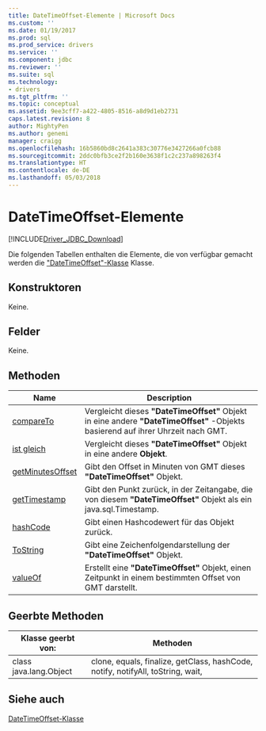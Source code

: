 ```yaml
---
title: DateTimeOffset-Elemente | Microsoft Docs
ms.custom: ''
ms.date: 01/19/2017
ms.prod: sql
ms.prod_service: drivers
ms.service: ''
ms.component: jdbc
ms.reviewer: ''
ms.suite: sql
ms.technology:
- drivers
ms.tgt_pltfrm: ''
ms.topic: conceptual
ms.assetid: 9ee3cff7-a422-4805-8516-a8d9d1eb2731
caps.latest.revision: 8
author: MightyPen
ms.author: genemi
manager: craigg
ms.openlocfilehash: 16b5860bd8c2641a383c30776e3427266a0fcb88
ms.sourcegitcommit: 2ddc0bfb3ce2f2b160e3638f1c2c237a898263f4
ms.translationtype: HT
ms.contentlocale: de-DE
ms.lasthandoff: 05/03/2018
---
```

# <a name="datetimeoffset-members"></a>DateTimeOffset-Elemente
[!INCLUDE[Driver_JDBC_Download](../../../includes/driver_jdbc_download.md)]

  Die folgenden Tabellen enthalten die Elemente, die von verfügbar gemacht werden die ["DateTimeOffset"-Klasse](../../../connect/jdbc/reference/datetimeoffset-class.md) Klasse.  
  
## <a name="constructors"></a>Konstruktoren  
 Keine.  
  
## <a name="fields"></a>Felder  
 Keine.  
  
## <a name="methods"></a>Methoden  
  
|Name|Description|  
|----------|-----------------|  
|[compareTo](../../../connect/jdbc/reference/compareto-method-datetimeoffset.md)|Vergleicht dieses **"DateTimeOffset"** Objekt in eine andere **"DateTimeOffset"** -Objekts basierend auf ihrer Uhrzeit nach GMT.|  
|[ist gleich](../../../connect/jdbc/reference/equals-method-datetimeoffset.md)|Vergleicht dieses **"DateTimeOffset"** Objekt in eine andere **Objekt**.|  
|[getMinutesOffset](../../../connect/jdbc/reference/getminutesoffset-method-datetimeoffset.md)|Gibt den Offset in Minuten von GMT dieses **"DateTimeOffset"** Objekt.|  
|[getTimestamp](../../../connect/jdbc/reference/gettimestamp-method-datetimeoffset.md)|Gibt den Punkt zurück, in der Zeitangabe, die von diesem **"DateTimeOffset"** Objekt als ein java.sql.Timestamp.|  
|[hashCode](../../../connect/jdbc/reference/hashcode-method-datetimeoffset.md)|Gibt einen Hashcodewert für das Objekt zurück.|  
|[ToString](../../../connect/jdbc/reference/tostring-method-datetimeoffset.md)|Gibt eine Zeichenfolgendarstellung der **"DateTimeOffset"** Objekt.|  
|[valueOf](../../../connect/jdbc/reference/valueof-method-datetimeoffset.md)|Erstellt eine **"DateTimeOffset"** Objekt, einen Zeitpunkt in einem bestimmten Offset von GMT darstellt.|  
  
## <a name="inherited-methods"></a>Geerbte Methoden  
  
|Klasse geerbt von:|Methoden|  
|---------------------------|-------------|  
|class java.lang.Object|clone, equals, finalize, getClass, hashCode, notify, notifyAll, toString, wait,|  
  
## <a name="see-also"></a>Siehe auch  
 [DateTimeOffset-Klasse](../../../connect/jdbc/reference/datetimeoffset-class.md)  
  
  
